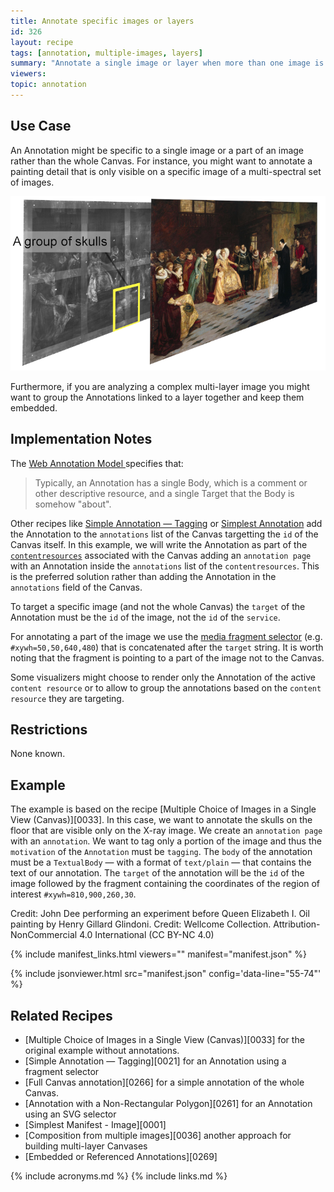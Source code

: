 ```yaml
---
title: Annotate specific images or layers
id: 326
layout: recipe
tags: [annotation, multiple-images, layers]
summary: "Annotate a single image or layer when more than one image is present on the Canvas."
viewers:
topic: annotation
---
```


## Use Case
An Annotation might be specific to a single image or a part of an image rather than
the whole Canvas. For instance, you might want to annotate a painting detail that is only visible on a specific image of a multi-spectral set of images.

![Illustration of the concept of annotating a specific layer of a multi-spectral stack.](layerannotation.png)

Furthermore, if you are analyzing a complex multi-layer image you might want to group the Annotations linked to a layer together and keep them embedded. 

## Implementation Notes
The [Web Annotation Model ](https://www.w3.org/TR/annotation-model/#introduction)
specifies that:

> Typically, an Annotation has a single Body, which is a comment or other descriptive resource, and a single Target that the Body is somehow "about".

Other recipes like [Simple Annotation — Tagging](https://iiif.io/api/cookbook/recipe/0021-tagging/) or [Simplest Annotation](https://iiif.io/api/cookbook/recipe/0266-full-Canvas-annotation/) add the Annotation to the `annotations` list of the Canvas targetting the `id` of the Canvas itself. 
In this example, we will write the Annotation as part of the [`contentresources`](https://iiif.io/api/presentation/3.0/#57-content-resources) associated with the Canvas adding an `annotation page` with an Annotation inside the `annotations` list of the 
`contentresources`. 
This is the preferred solution rather than adding the Annotation in the `annotations` field of the Canvas.

To target a specific image (and not the whole Canvas) the `target` of the Annotation must be the `id` of the image, not the `id` of the `service`. 

For annotating a part of the image we use the [media fragment selector](https://www.w3.org/TR/annotation-model/#fragment-selector) (e.g. `#xywh=50,50,640,480`) that is concatenated after the `target` string. It is worth noting that the fragment is pointing to a part of the image not to the Canvas.

Some visualizers might choose to render only the Annotation of the active `content resource` or to allow to group the annotations based on the `content resource` they are targeting. 

## Restrictions
None known.

## Example
The example is based on the recipe [Multiple Choice of Images in a Single View (Canvas)][0033]. In this case, we want to annotate the skulls on the floor that are visible only on the X-ray image. We create an `annotation page` with an `annotation`. We want to tag only a portion of the image and thus the `motivation` of the `Annotation` must be `tagging`. The `body` of the annotation must be a `TextualBody` — with a format of `text/plain` — that contains the text of our annotation.
The `target` of the annotation will be the `id` of the image followed by the fragment containing the coordinates of the region of interest `#xywh=810,900,260,30`.

Credit: John Dee performing an experiment before Queen Elizabeth I. Oil painting by Henry Gillard Glindoni. Credit: Wellcome Collection. Attribution-NonCommercial 4.0 International (CC BY-NC 4.0)

{% include manifest_links.html viewers="" manifest="manifest.json" %}

{% include jsonviewer.html src="manifest.json" config='data-line="55-74"' %}

## Related Recipes

* [Multiple Choice of Images in a Single View (Canvas)][0033] for the original example without annotations.
* [Simple Annotation — Tagging][0021] for an Annotation using a fragment selector
* [Full Canvas annotation][0266] for a simple annotation of the whole Canvas.
* [Annotation with a Non-Rectangular Polygon][0261] for an Annotation using an SVG selector
* [Simplest Manifest - Image][0001]
* [Composition from multiple images][0036] another approach for building multi-layer Canvases 
* [Embedded or Referenced Annotations][0269]

{% include acronyms.md %}
{% include links.md %}

